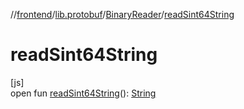 //[frontend](../../../index.md)/[lib.protobuf](../index.md)/[BinaryReader](index.md)/[readSint64String](read-sint64-string.md)

# readSint64String

[js]\
open fun [readSint64String](read-sint64-string.md)(): [String](https://kotlinlang.org/api/latest/jvm/stdlib/kotlin/-string/index.html)
